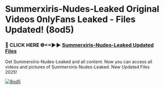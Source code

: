 # Summerxiris-Nudes-Leaked Original Videos 0nlyFans Leaked - Files Updated! (8od5)

<h3>🔴 CLICK HERE 🌐==►► <a href="https://tinyurl.com/4mcuefdz" rel="nofollow">Summerxiris-Nudes-Leaked Updated Files</a></h3>

Get Summerxiris-Nudes-Leaked and all content. Now you can access all videos and pictures of Summerxiris-Nudes-Leaked. New Updated Files 2025!

[![8od5](https://i.imgur.com/StAQSOY.gif)](https://tinyurl.com/4mcuefdz)
